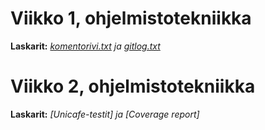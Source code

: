 # Viikko 1, ohjelmistotekniikka

**Laskarit:**
*[komentorivi.txt](https://github.com/anttinevalainen/ot-harjoitustyo/blob/main/laskarit/viikko1/komentorivi.txt) ja [gitlog.txt](https://github.com/anttinevalainen/ot-harjoitustyo/blob/main/laskarit/viikko1/gitlog.txt)*

# Viikko 2, ohjelmistotekniikka

**Laskarit:**
*[Unicafe-testit] ja [Coverage report]*
